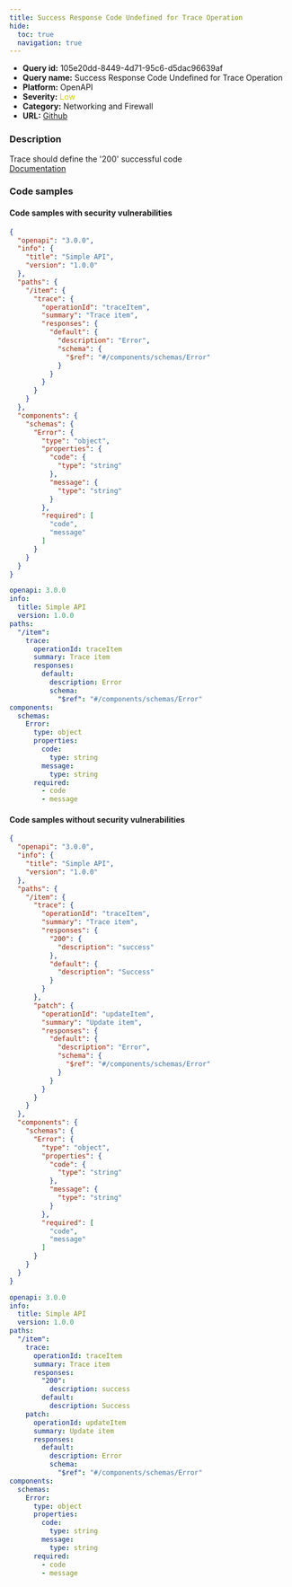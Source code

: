 ```yaml
---
title: Success Response Code Undefined for Trace Operation
hide:
  toc: true
  navigation: true
---
```


<style>
  .highlight .hll {
    background-color: #ff171742;
  }
  .md-content {
    max-width: 1100px;
    margin: 0 auto;
  }
</style>

-   **Query id:** 105e20dd-8449-4d71-95c6-d5dac96639af
-   **Query name:** Success Response Code Undefined for Trace Operation
-   **Platform:** OpenAPI
-   **Severity:** <span style="color:#CC0">Low</span>
-   **Category:** Networking and Firewall
-   **URL:** [Github](https://github.com/Checkmarx/kics/tree/master/assets/queries/openAPI/3.0/success_response_code_undefined_trace_operation)

### Description
Trace should define the '200' successful code<br>
[Documentation](https://swagger.io/specification/#operation-object)

### Code samples
#### Code samples with security vulnerabilities
```json title="Positive test num. 1 - json file" hl_lines="12"
{
  "openapi": "3.0.0",
  "info": {
    "title": "Simple API",
    "version": "1.0.0"
  },
  "paths": {
    "/item": {
      "trace": {
        "operationId": "traceItem",
        "summary": "Trace item",
        "responses": {
          "default": {
            "description": "Error",
            "schema": {
              "$ref": "#/components/schemas/Error"
            }
          }
        }
      }
    }
  },
  "components": {
    "schemas": {
      "Error": {
        "type": "object",
        "properties": {
          "code": {
            "type": "string"
          },
          "message": {
            "type": "string"
          }
        },
        "required": [
          "code",
          "message"
        ]
      }
    }
  }
}

```
```yaml title="Positive test num. 2 - yaml file" hl_lines="10"
openapi: 3.0.0
info:
  title: Simple API
  version: 1.0.0
paths:
  "/item":
    trace:
      operationId: traceItem
      summary: Trace item
      responses:
        default:
          description: Error
          schema:
            "$ref": "#/components/schemas/Error"
components:
  schemas:
    Error:
      type: object
      properties:
        code:
          type: string
        message:
          type: string
      required:
        - code
        - message

```


#### Code samples without security vulnerabilities
```json title="Negative test num. 1 - json file"
{
  "openapi": "3.0.0",
  "info": {
    "title": "Simple API",
    "version": "1.0.0"
  },
  "paths": {
    "/item": {
      "trace": {
        "operationId": "traceItem",
        "summary": "Trace item",
        "responses": {
          "200": {
            "description": "success"
          },
          "default": {
            "description": "Success"
          }
        }
      },
      "patch": {
        "operationId": "updateItem",
        "summary": "Update item",
        "responses": {
          "default": {
            "description": "Error",
            "schema": {
              "$ref": "#/components/schemas/Error"
            }
          }
        }
      }
    }
  },
  "components": {
    "schemas": {
      "Error": {
        "type": "object",
        "properties": {
          "code": {
            "type": "string"
          },
          "message": {
            "type": "string"
          }
        },
        "required": [
          "code",
          "message"
        ]
      }
    }
  }
}

```
```yaml title="Negative test num. 2 - yaml file"
openapi: 3.0.0
info:
  title: Simple API
  version: 1.0.0
paths:
  "/item":
    trace:
      operationId: traceItem
      summary: Trace item
      responses:
        "200":
          description: success
        default:
          description: Success
    patch:
      operationId: updateItem
      summary: Update item
      responses:
        default:
          description: Error
          schema:
            "$ref": "#/components/schemas/Error"
components:
  schemas:
    Error:
      type: object
      properties:
        code:
          type: string
        message:
          type: string
      required:
        - code
        - message

```
